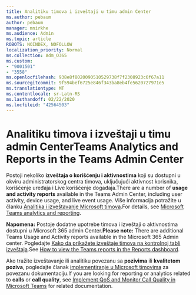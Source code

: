 ```yaml
---
title: Analitiku timova i izveštaji u timu admin Center
ms.author: pebaum
author: pebaum
manager: mnirkhe
ms.audience: Admin
ms.topic: article
ROBOTS: NOINDEX, NOFOLLOW
localization_priority: Normal
ms.collection: Adm_O365
ms.custom:
- "9001501"
- "3558"
ms.openlocfilehash: 938e8f8020090510529738f7f2308923c6f67a11
ms.sourcegitcommit: 9f594bef6725e846f343ba8eb4fe5620727971e5
ms.translationtype: MT
ms.contentlocale: sr-Latn-RS
ms.lasthandoff: 02/22/2020
ms.locfileid: "42564503"
---
```

# <a name="teams-analytics-and-reports-in-the-teams-admin-center"></a><span data-ttu-id="90c4b-102">Analitiku timova i izveštaji u timu admin Center</span><span class="sxs-lookup"><span data-stu-id="90c4b-102">Teams Analytics and Reports in the Teams Admin Center</span></span>

<span data-ttu-id="90c4b-103">Postoji nekoliko **izveštaja o korišćenju i aktivnostima** koji su dostupni u okviru administratorskog centra timova, uključujući aktivnost korisnika, korišćenje uređaja i Live korišćenje događaja.</span><span class="sxs-lookup"><span data-stu-id="90c4b-103">There are a number of **usage and activity reports** available in the Teams Admin Center, including user activity, device usage, and live event usage.</span></span> <span data-ttu-id="90c4b-104">Više informacija potražite u članku [Analitika i izveštavanje Microsoft timova](https://docs.microsoft.com/microsoftteams/teams-analytics-and-reports/teams-reporting-reference).</span><span class="sxs-lookup"><span data-stu-id="90c4b-104">For details, see [Microsoft Teams analytics and reporting](https://docs.microsoft.com/microsoftteams/teams-analytics-and-reports/teams-reporting-reference).</span></span>

<span data-ttu-id="90c4b-105">**Napomena:** Postoje dodatne upotrebe timova i izveštaji o aktivnostima dostupni u Microsoft 365 admin Center.</span><span class="sxs-lookup"><span data-stu-id="90c4b-105">**Please note:** There are additional Teams Usage and Activity reports available in the Microsoft 365 Admin center.</span></span> <span data-ttu-id="90c4b-106">Pogledajte [Kako da prikažete izveštaje timova na kontrolnoj tabli izveštaja](https://docs.microsoft.com/microsoftteams/teams-activity-reports#how-to-view-the-teams-reports-in-the-reports-dashboard).</span><span class="sxs-lookup"><span data-stu-id="90c4b-106">See [How to view the Teams reports in the Reports dashboard](https://docs.microsoft.com/microsoftteams/teams-activity-reports#how-to-view-the-teams-reports-in-the-reports-dashboard).</span></span>

<span data-ttu-id="90c4b-107">Ako tražite izveštavanje ili analitiku povezanu sa **pozivima** ili **kvalitetom poziva**, pogledajte članak [implementiranje u Microsoft timovima](https://docs.microsoft.com/microsoftteams/monitor-call-quality-qos) za povezanu dokumentaciju.</span><span class="sxs-lookup"><span data-stu-id="90c4b-107">If you are looking for reporting or analytics related to **calls** or **call quality**, see [Implement QoS and Monitor Call Quality in Microsoft Teams](https://docs.microsoft.com/microsoftteams/monitor-call-quality-qos) for related documentation.</span></span>

